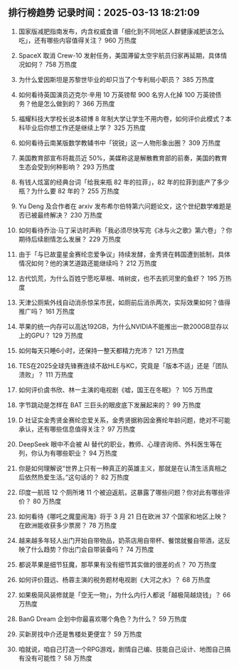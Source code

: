 
## 排行榜趋势 记录时间：2025-03-13 18:21:09
  
  1. 国家版减肥指南发布，内含权威食谱「细化到不同地区人群健康减肥该怎么吃」，还有哪些内容值得关注？ 960 万热度
    
  2. SpaceX 取消 Crew-10 发射任务，美国滞留太空宇航员归家再延期，具体情况如何？ 758 万热度
    
  3. 为什么爱因斯坦是苏黎世毕业的却只当了个专利局小职员？ 385 万热度
    
  4. 如何看待英国演员迈克尔·辛用 10 万英镑帮 900 名穷人化掉 100 万英镑债务？他是怎么做到的？ 366 万热度
    
  5. 福耀科技大学校长说本硕博 8 年制大学让学生不用内卷，如何评价此模式？本科毕业后你想工作还是继续上学？ 325 万热度
    
  6. 如何看待云南某版数学教辅书中「锐锐」这一人物形象出圈？ 309 万热度
    
  7. 美国教育部宣布将裁员近 50%，美媒称这是解散教育部的前奏，美国的教育生态会受到何种影响？ 293 万热度
    
  8. 有钱人炫富的经典台词「给我来瓶 82 年的拉菲」，82 年的拉菲到底产了多少瓶？为什么要 82 年的？ 255 万热度
    
  9. Yu Deng 及合作者在 arxiv 发布希尔伯特第六问题论文，这个世纪数学难题是否已被最终解决？ 230 万热度
    
  10. 如何看待乔治·马丁采访时声称「我必须尽快写完《冰与火之歌》第六卷」？你期待后续剧情怎么发展？ 229 万热度
    
  11. 由于「与已故童星金赛纶恋爱争议」持续发酵，金秀贤在韩国遭到抵制，具体情况如何？他的演艺道路还能继续吗？ 212 万热度
    
  12. 古代饥荒，为什么百姓宁愿吃草根、啃树皮，也不去抓河里的鱼虾？ 195 万热度
    
  13. 天津公厕紫外线自动消杀惊呆市民，如厕前后消杀两次，实际效果如何？值得推广吗？ 161 万热度
    
  14. 苹果的统一内存可以高达192GB，为什么NVIDIA不能推出一款200GB显存以上的GPU？ 129 万热度
    
  15. 如何每天只睡6小时，还保持一整天都精力充沛？ 121 万热度
    
  16. TES在2025全球先锋赛连续不敌HLE与KC，究竟是「版本不适」还是「团队溃败」？ 111 万热度
    
  17. 如何评价虞书欣、林一主演的电视剧《嘘，国王在冬眠》？ 105 万热度
    
  18. 字节跳动是怎样在 BAT 三巨头的眼皮底下发展起来的？ 99 万热度
    
  19. D 社证实金秀贤金赛纶恋爱关系，金秀贤据称因金赛纶年龄问题，绝对不可能承认，还有哪些信息值得关注？ 97 万热度
    
  20. DeepSeek 眼中不会被 AI 替代的职业，教师、心理咨询师、外科医生等在列，你认为有哪些职业？ 94 万热度
    
  21. 你是如何理解说“世界上只有一种真正的英雄主义，那就是在认清生活真相之后依然热爱生活。”​这句话的？ 82 万热度
    
  22. 印度一航班 12 个厕所堵 11 个被迫返航，这暴露了哪些问题？你对此有哪些评价？ 80 万热度
    
  23. 如何看待《哪吒之魔童闹海》将于 3 月 21 日在欧洲 37 个国家和地区上映？在欧洲能收获多少票房？ 78 万热度
    
  24. 越来越多年轻人出门开始自带物品，奶茶店用自带杯、餐馆就餐自带酒，这反映了什么趋势？你出门会自带装备吗？ 74 万热度
    
  25. 都说苹果是细节狂魔，那苹果有没有细节其实做的很差的点？ 70 万热度
    
  26. 如何评价聂远、杨蓉主演的税务题材电视剧《大河之水》？ 68 万热度
    
  27. 如果极简风装修就是「空无一物」，为什么内行人都说「越极简越烧钱」？ 66 万热度
    
  28. BanG Dream 企划中你最喜欢哪个角色？为什么？ 59 万热度
    
  29. 买新房找中介还是售楼处更便宜？ 59 万热度
    
  30. 咱就说，咱自己打造一个RPG游戏，剧情自己编、技能自己设计、地图自己搞有没有可能性？ 58 万热度
    